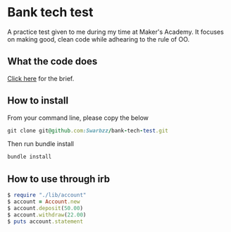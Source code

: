 # Bank tech test

A practice test given to me during my time at Maker's Academy. It focuses on making good, clean code while adhearing to the rule of OO. 

## What the code does

[Click here](https://github.com/makersacademy/course/blob/master/individual_challenges/bank_tech_test.md) for the brief.

## How to install 

From your command line, please copy the below

```ruby
git clone git@github.com:Swarbzz/bank-tech-test.git
```
Then run bundle install

```ruby
bundle install
```

## How to use through irb

```ruby
$ require "./lib/account"
$ account = Account.new
$ account.deposit(50.00)
$ account.withdraw(22.00)
$ puts account.statement
```